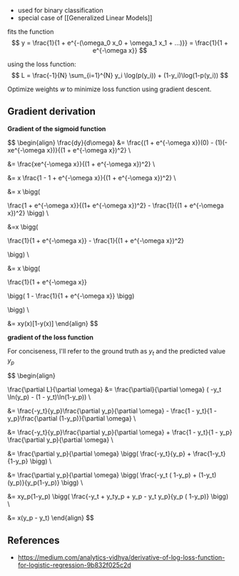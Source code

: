 

- used for binary classification
- special case of [[Generalized Linear Models]]


fits the function
$$
y = \frac{1}{1 + e^{-(\omega_0 x_0 + \omega_1 x_1 + ...)}} = \frac{1}{1 + e^{-\omega x}}
$$

using the loss function:
$$
L = \frac{-1}{N} \sum_{i=1}^{N} y_i \log(p(y_i)) + (1-y_i)\log(1-p(y_i))
$$

Optimize weights $w$ to minimize loss function using gradient descent. 

## Gradient derivation


**Gradient of the sigmoid function**

$$
\begin{align}
\frac{dy}{d\omega} &= \frac{(1 + e^{-\omega x})(0) - (1)(-xe^{-\omega x})}{(1 + e^{-\omega x})^2} \\


&= \frac{xe^{-\omega x}}{(1 + e^{-\omega x})^2} \\

&= x \frac{1 - 1 + e^{-\omega x}}{(1 + e^{-\omega x})^2} \\

&= x \bigg( 

\frac{1 + e^{-\omega x}}{(1+ e^{-\omega x})^2} - 
\frac{1}{(1 + e^{-\omega x})^2} 
\bigg) \\

&=x \bigg( 

\frac{1}{1 + e^{-\omega x}} -
\frac{1}{(1 + e^{-\omega x})^2}

\bigg) \\

&= x \bigg(

\frac{1}{1 + e^{-\omega x}} 

\bigg(
1 - \frac{1}{1 + e^{-\omega x}}
\bigg)

\bigg) \\

&= xy(x)[1-y(x)]
\end{align}
$$

**gradient of the loss function**

For conciseness, I'll refer to the ground truth as $y_t$ and the predicted value $y_p$

$$
\begin{align}

\frac{\partial L}{\partial \omega} &= \frac{\partial}{\partial \omega} (
-y_t \ln(y_p) - (1 - y_t)\ln(1-y_p)) \\

&= \frac{-y_t}{y_p}\frac{\partial y_p}{\partial \omega} - \frac{1 - y_t}{1 - y_p}\frac{\partial (1-y_p)}{\partial \omega} \\

&= \frac{-y_t}{y_p}\frac{\partial y_p}{\partial \omega} + \frac{1 - y_t}{1 - y_p} \frac{\partial y_p}{\partial \omega} \\

&= \frac{\partial y_p}{\partial \omega} \bigg(
\frac{-y_t}{y_p} + \frac{1-y_t}{1-y_p}
\bigg) \\

&= \frac{\partial y_p}{\partial \omega} \bigg(
\frac{-y_t ( 1-y_p) + (1-y_t)(y_p)}{y_p(1-y_p)}
\bigg) \\

&= xy_p(1-y_p) \bigg(
\frac{-y_t + y_ty_p + y_p - y_t y_p}{y_p ( 1-y_p)}
\bigg) \\

&= x(y_p - y_t)
\end{align}
$$

## References

- https://medium.com/analytics-vidhya/derivative-of-log-loss-function-for-logistic-regression-9b832f025c2d